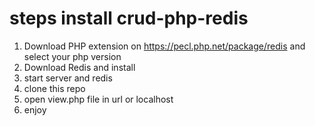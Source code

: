 # steps install crud-php-redis

1. Download PHP extension on https://pecl.php.net/package/redis and select your php version
2. Download Redis and install
3. start server and redis
4. clone this repo
5. open view.php file in url or localhost
6. enjoy

